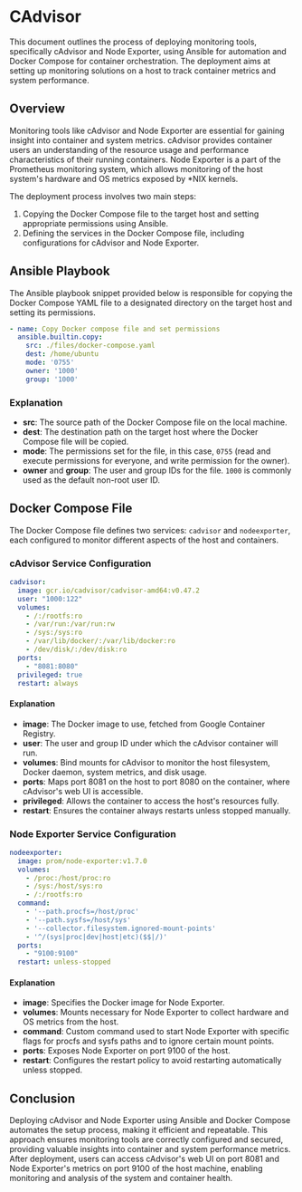 # CAdvisor

This document outlines the process of deploying monitoring tools, specifically cAdvisor and Node Exporter, using Ansible for automation and Docker Compose for container orchestration. The deployment aims at setting up monitoring solutions on a host to track container metrics and system performance.

## Overview

Monitoring tools like cAdvisor and Node Exporter are essential for gaining insight into container and system metrics. cAdvisor provides container users an understanding of the resource usage and performance characteristics of their running containers. Node Exporter is a part of the Prometheus monitoring system, which allows monitoring of the host system's hardware and OS metrics exposed by *NIX kernels.

The deployment process involves two main steps:
1. Copying the Docker Compose file to the target host and setting appropriate permissions using Ansible.
2. Defining the services in the Docker Compose file, including configurations for cAdvisor and Node Exporter.

## Ansible Playbook

The Ansible playbook snippet provided below is responsible for copying the Docker Compose YAML file to a designated directory on the target host and setting its permissions.

```yaml
- name: Copy Docker compose file and set permissions
  ansible.builtin.copy:
    src: ./files/docker-compose.yaml
    dest: /home/ubuntu
    mode: '0755'
    owner: '1000'
    group: '1000'
```

### Explanation

- **src**: The source path of the Docker Compose file on the local machine.
- **dest**: The destination path on the target host where the Docker Compose file will be copied.
- **mode**: The permissions set for the file, in this case, `0755` (read and execute permissions for everyone, and write permission for the owner).
- **owner** and **group**: The user and group IDs for the file. `1000` is commonly used as the default non-root user ID.

## Docker Compose File

The Docker Compose file defines two services: `cadvisor` and `nodeexporter`, each configured to monitor different aspects of the host and containers.

### cAdvisor Service Configuration

```yaml
cadvisor:
  image: gcr.io/cadvisor/cadvisor-amd64:v0.47.2
  user: "1000:122"
  volumes:
    - /:/rootfs:ro
    - /var/run:/var/run:rw
    - /sys:/sys:ro
    - /var/lib/docker/:/var/lib/docker:ro
    - /dev/disk/:/dev/disk:ro
  ports:
    - "8081:8080"
  privileged: true
  restart: always
```

#### Explanation

- **image**: The Docker image to use, fetched from Google Container Registry.
- **user**: The user and group ID under which the cAdvisor container will run.
- **volumes**: Bind mounts for cAdvisor to monitor the host filesystem, Docker daemon, system metrics, and disk usage.
- **ports**: Maps port 8081 on the host to port 8080 on the container, where cAdvisor's web UI is accessible.
- **privileged**: Allows the container to access the host's resources fully.
- **restart**: Ensures the container always restarts unless stopped manually.

### Node Exporter Service Configuration

```yaml
nodeexporter:
  image: prom/node-exporter:v1.7.0
  volumes:
    - /proc:/host/proc:ro
    - /sys:/host/sys:ro
    - /:/rootfs:ro
  command:
    - '--path.procfs=/host/proc'
    - '--path.sysfs=/host/sys'
    - '--collector.filesystem.ignored-mount-points'
    - '^/(sys|proc|dev|host|etc)($$|/)'
  ports:
    - "9100:9100"
  restart: unless-stopped
```

#### Explanation

- **image**: Specifies the Docker image for Node Exporter.
- **volumes**: Mounts necessary for Node Exporter to collect hardware and OS metrics from the host.
- **command**: Custom command used to start Node Exporter with specific flags for procfs and sysfs paths and to ignore certain mount points.
- **ports**: Exposes Node Exporter on port 9100 of the host.
- **restart**: Configures the restart policy to avoid restarting automatically unless stopped.

## Conclusion

Deploying cAdvisor and Node Exporter using Ansible and Docker Compose automates the setup process, making it efficient and repeatable. This approach ensures monitoring tools are correctly configured and secured, providing valuable insights into container and system performance metrics. After deployment, users can access cAdvisor's web UI on port 8081 and Node Exporter's metrics on port 9100 of the host machine, enabling monitoring and analysis of the system and container health.